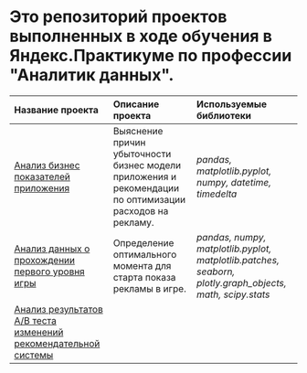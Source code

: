 # Это репозиторий проектов выполненных в ходе обучения в Яндекс.Практикуме по профессии "Аналитик данных".
| Название проекта         | Описание проекта                                  | Используемые библиотеки |
|:-------------------------|:--------------------------------------------------|:------------------------|
| [Анализ бизнес показателей приложения](https://github.com/HighFly87/Data-analyst-projects/tree/main/Анализ%20бизнес%20показателей%20приложения) | Выяснение причин убыточности бизнес модели приложения и рекомендации по оптимизации расходов на рекламу. | *pandas, matplotlib.pyplot, numpy, datetime, timedelta*|
| [Анализ данных о прохождении первого уровня игры](https://github.com/HighFly87/Data-analyst-projects/tree/main/Анализ%20данных%20о%20прохождении%20первого%20уровня%20игры)| Определение оптимального момента для старта показа рекламы в игре. | *pandas, numpy, matplotlib.pyplot, matplotlib.patches, seaborn, plotly.graph_objects, math, scipy.stats*|
| [Анализ результатов А/В теста изменений рекомендательной системы]()|||
